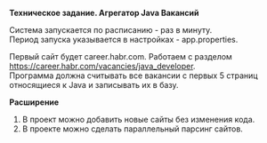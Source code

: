**Техническое задание. Агрегатор Java Вакансий**

Система запускается по расписанию - раз в минуту.  
Период запуска указывается в настройках - app.properties.

Первый сайт будет career.habr.com. 
Работаем с разделом https://career.habr.com/vacancies/java_developer.  
Программа должна считывать все вакансии c первых 5 страниц относящиеся 
к Java и записывать их в базу.

**Расширение**

1. В проект можно добавить новые сайты без изменения кода.
2. В проекте можно сделать параллельный парсинг сайтов.
